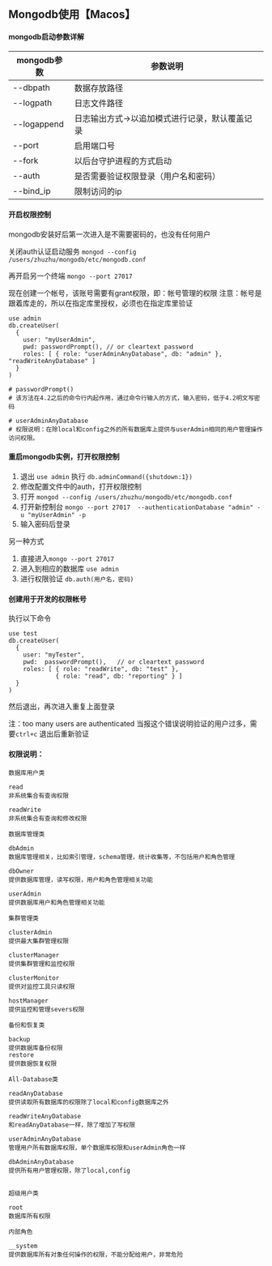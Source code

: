 ## Mongodb使用【Macos】

#### mongodb启动参数详解

| mongodb参数 | 参数说明                                       |
| ----------- | ---------------------------------------------- |
| --dbpath    | 数据存放路径                                   |
| --logpath   | 日志文件路径                                   |
| --logappend | 日志输出方式->以追加模式进行记录，默认覆盖记录 |
| --port      | 启用端口号                                     |
| --fork      | 以后台守护进程的方式启动                       |
| --auth      | 是否需要验证权限登录（用户名和密码）           |
| --bind_ip   | 限制访问的ip                                   |

#### 开启权限控制

mongodb安装好后第一次进入是不需要密码的，也没有任何用户

关闭auth认证启动服务 `mongod --config /users/zhuzhu/mongodb/etc/mongodb.conf`

再开启另一个终端 `mongo --port 27017`

现在创建一个帐号，该账号需要有grant权限，即：帐号管理的权限 注意：帐号是跟着库走的，所以在指定库里授权，必须也在指定库里验证

```
use admin
db.createUser(
  {
    user: "myUserAdmin",
    pwd: passwordPrompt(), // or cleartext password
    roles: [ { role: "userAdminAnyDatabase", db: "admin" }, "readWriteAnyDatabase" ]
  }
)

# passwordPrompt()
# 该方法在4.2之后的命令行内起作用，通过命令行输入的方式，输入密码，低于4.2明文写密码

# userAdminAnyDatabase
# 权限说明：在除local和config之外的所有数据库上提供与userAdmin相同的用户管理操作访问权限。
```

#### 重启mongodb实例，打开权限控制

1. 退出 `use admin` 执行 `db.adminCommand({shutdown:1})`
2. 修改配置文件中的auth，打开权限控制
3. 打开 `mongod --config /users/zhuzhu/mongodb/etc/mongodb.conf`
4. 打开新控制台 `mongo --port 27017  --authenticationDatabase "admin" -u "myUserAdmin" -p`
5. 输入密码后登录

另一种方式

1. 直接进入`mongo --port 27017`
2. 进入到相应的数据库 `use admin` 
3. 进行权限验证 `db.auth(用户名，密码)`

#### 创建用于开发的权限帐号

执行以下命令

```
use test
db.createUser(
  {
    user: "myTester",
    pwd:  passwordPrompt(),   // or cleartext password
    roles: [ { role: "readWrite", db: "test" },
             { role: "read", db: "reporting" } ]
  }
)
```

然后退出，再次进入重复上面登录

注：too many users are authenticated 当报这个错误说明验证的用户过多，需要`ctrl+c` 退出后重新验证

#### 权限说明：

```
数据库用户类

read
非系统集合有查询权限

readWrite
非系统集合有查询和修改权限

数据库管理类

dbAdmin
数据库管理相关，比如索引管理，schema管理，统计收集等，不包括用户和角色管理

dbOwner
提供数据库管理，读写权限，用户和角色管理相关功能

userAdmin
提供数据库用户和角色管理相关功能

集群管理类

clusterAdmin
提供最大集群管理权限

clusterManager
提供集群管理和监控权限

clusterMonitor
提供对监控工具只读权限

hostManager
提供监控和管理severs权限

备份和恢复类

backup
提供数据库备份权限
restore
提供数据恢复权限

All-Database类

readAnyDatabase
提供读取所有数据库的权限除了local和config数据库之外

readWriteAnyDatabase
和readAnyDatabase一样，除了增加了写权限

userAdminAnyDatabase
管理用户所有数据库权限，单个数据库权限和userAdmin角色一样

dbAdminAnyDatabase
提供所有用户管理权限，除了local,config


超级用户类

root
数据库所有权限

内部角色

__system
提供数据库所有对象任何操作的权限，不能分配给用户，非常危险
```

